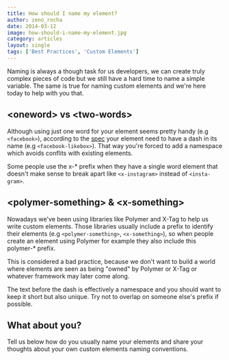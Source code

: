 ```yaml
---
title: How should I name my element?
author: zeno_rocha
date: 2014-03-12
image: how-should-i-name-my-element.jpg
category: articles
layout: single
tags: ['Best Practices', 'Custom Elements']
---
```


Naming is always a though task for us developers, we can create truly complex
pieces of code but we still have a hard time to name a simple variable. The same
is true for naming custom elements and we're here today to help with you that.

<!-- Read more -->

## &lt;oneword&gt; vs &lt;two-words&gt;

Although using just one word for your element seems pretty handy (e.g
`<facebook>`), according to the [spec](http://www.w3.org/TR/custom-elements/)
your element need to have a dash in its name (e.g `<facebook-likebox>`). That
way you're forced to add a namespace which avoids conflits with existing
elements.

Some people use the x-* prefix when they have a single word element that doesn't
make sense to break apart like `<x-instagram>` instead of `<insta-gram>`.

## &lt;polymer-something&gt; & &lt;x-something&gt;

Nowadays we've been using libraries like Polymer and X-Tag to help us write
custom elements. Those libraries usually include a prefix to identify their
elements (e.g `<polymer-something>`, `<x-something>`), so when people create an
element using Polymer for example they also include this polymer-* prefix.

This is considered a bad practice, because we don't want to build a world where
elements are seen as being "owned" by Polymer or X-Tag or whatever framework may
later come along.

The text before the dash is effectively a namespace and you should want to keep
it short but also unique. Try not to overlap on someone else's prefix if
possible.

## What about you?

Tell us below how do you usually name your elements and share your thoughts
about your own custom elements naming conventions.
